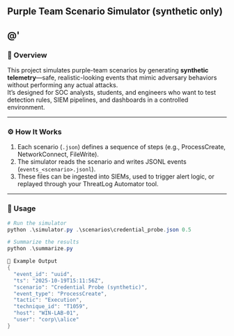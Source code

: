 ﻿## Purple Team Scenario Simulator (synthetic only)
@'
---

### 🧠 Overview
This project simulates purple-team scenarios by generating **synthetic telemetry**—safe, realistic-looking events that mimic adversary behaviors without performing any actual attacks.  
It’s designed for SOC analysts, students, and engineers who want to test detection rules, SIEM pipelines, and dashboards in a controlled environment.

---

### ⚙️ How It Works
1. Each scenario (`.json`) defines a sequence of steps (e.g., ProcessCreate, NetworkConnect, FileWrite).  
2. The simulator reads the scenario and writes JSONL events (`events_<scenario>.jsonl`).  
3. These files can be ingested into SIEMs, used to trigger alert logic, or replayed through your ThreatLog Automator tool.

---

### 🚀 Usage
```powershell
# Run the simulator
python .\simulator.py .\scenarios\credential_probe.json 0.5

# Summarize the results
python .\summarize.py

📁 Example Output
{
  "event_id": "uuid",
  "ts": "2025-10-19T15:11:56Z",
  "scenario": "Credential Probe (synthetic)",
  "event_type": "ProcessCreate",
  "tactic": "Execution",
  "technique_id": "T1059",
  "host": "WIN-LAB-01",
  "user": "corp\\alice"
}
